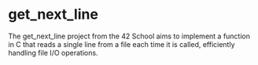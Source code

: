 # get_next_line
The get_next_line project from the 42 School aims to implement a function in C that reads a single line from a file each time it is called, efficiently handling file I/O operations.
